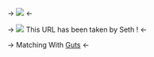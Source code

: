 -> ![](https://cdn.discordapp.com/attachments/1047060118342209566/1096961483683934318/ezgif-1-3a7c6e2835.png) <-


-> [![](https://media.discordapp.net/attachments/817835079946600498/1044042440014839838/IMG_6402.gif)](https://rentry.co/sethshoard) 
This URL has been taken by Seth ! <-

-> Matching With [Guts](https://rentry.co/iddoanythingforlove) <-